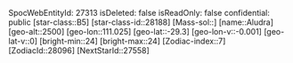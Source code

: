 ﻿---
location: [-29.3,111.025,2500]
type: Station
tags:
- astro/Star

---
SpocWebEntityId: 27313
isDeleted: false
isReadOnly: false
confidential: public
[star-class::B5]
[star-class-id::28188]
[Mass-sol::]
[name::Aludra]
[geo-alt::2500]
[geo-lon::111.025]
[geo-lat::-29.3]
[geo-lon-v::-0.001]
[geo-lat-v::0]
[bright-min::24]
[bright-max::24]
[Zodiac-index::7]
[ZodiacId::28096]
[NextStarId::27558]

